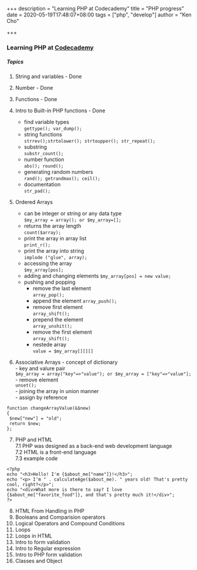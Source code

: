 +++
description = "Learning PHP at Codecademy"
title = "PHP progress"
date = 2020-05-19T17:48:07+08:00
tags = ["php", "develop"]
author = "Ken Cho"

+++
### Learning PHP at [Codecademy](https://www.codecademy.com/learn/learn-php)

##### Topics
1. String and variables - Done  
2. Number - Done  
3. Functions - Done  
4. Intro to Built-in PHP functions - Done  
    - find variable types  
    ```gettype(); var_dump();```  
    - string functions  
    ```strrev();strtolower(); strtoupper(); str_repeat();```
    - substring  
    ```substr_count();```
    - number function  
    ```abs(); round();```
    - generating random numbers  
    ```rand(); getrandmax(); ceil();```  
    - documentation  
    ```str_pad();```


5. Ordered Arrays 
    - can be integer or string or any data type    
    ```$my_array = array(); or $my_array=[];```       
    - returns the array length  
    ```count($array);```      
    - print the array in  array list  
    ```print_r();```      
    - print the array into string  
    ```implode ("glue", array);```  
    - accessing the array  
    ```$my_array[pos];```  
    - adding and changing elements
    ```$my_array[pos] = new value;```  
    - pushing and popping  
        - remove the last element  
        ```array_pop();```  
        - append the element
        ```array_push();```  
        - remove first element  
        ```array_shift();```  
        - prepend the element  
        ```array_unshit();```       
        - remove the first element  
        ```array_shift();``` 
        - nestede array  
        ```value = $my_array[][][]```  

6. Associative Arrays 
        - concept of dictionary   
        - key and valure pair  
        ```$my_array = array("key"=>"value"); or $my_array = ["key"=>"value"];```   
        - remove element  
        ```unset();```  
        - joining the array in union manner  
        - assign by reference

  
`function changeArrayValue(&$new)`         
`{`      
` $new["new"] = "old";`       
` return $new;`    
`};`    


7. PHP and HTML  
    7.1 PHP was designed as a back-end web development language  
    7.2 HTML is a front-end language  
    7.3 example code  

`<?php`       
  `echo "<h3>Hello! I'm {$about_me["name"]}!</h3>";`    
  `echo "<p> I'm " . calculateAge($about_me). " years old! That's pretty cool, right?</p>";`   
  `echo "<div>What more is there to say? I love {$about_me["favorite_food"]}, and that's pretty much it!</div>";`    
`?>`    


  
8. HTML From Handling in PHP  
9. Booleans and Comparision operators  
10. Logical Operators and Compound Conditions  
11. Loops  
12. Loops in HTML  
13. Intro to form validation  
14. Intro to Regular expression  
15. Intro to PHP form validation  
16. Classes and Object  


